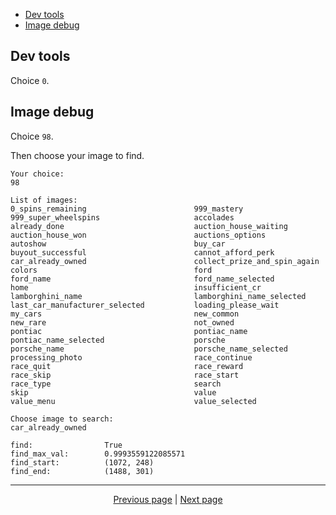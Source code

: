 - [Dev tools](#dev-tools)
- [Image debug](#image-debug)

## Dev tools

Choice `0`.

## Image debug

Choice `98`.

Then choose your image to find.

```
Your choice:
98

List of images:
0_spins_remaining                        999_mastery                              999_super_wheelspins                     accolades                               
already_done                             auction_house_waiting                    auction_house_won                        auctions_options                        
autoshow                                 buy_car                                  buyout_successful                        cannot_afford_perk                      
car_already_owned                        collect_prize_and_spin_again             colors                                   ford                                    
ford_name                                ford_name_selected                       home                                     insufficient_cr                         
lamborghini_name                         lamborghini_name_selected                last_car_manufacturer_selected           loading_please_wait                     
my_cars                                  new_common                               new_rare                                 not_owned                               
pontiac                                  pontiac_name                             pontiac_name_selected                    porsche                                 
porsche_name                             porsche_name_selected                    processing_photo                         race_continue                           
race_quit                                race_reward                              race_skip                                race_start                              
race_type                                search                                   skip                                     value                                   
value_menu                               value_selected

Choose image to search:
car_already_owned

find:                True
find_max_val:        0.9993559122085571
find_start:          (1072, 248)
find_end:            (1488, 301)
```

<hr>

<div align="center">
<a href="https://github.com/kevingrillet/Py-ForzaHorizon5-Tools/wiki/Contribute">Previous page</a>
|
<a href="https://github.com/kevingrillet/Py-ForzaHorizon5-Tools/wiki/Images">Next page</a>
</div>
